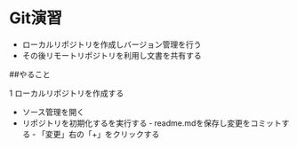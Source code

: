 # Git演習

- ローカルリポジトリを作成しバージョン管理を行う
- その後リモートリポジトリを利用し文書を共有する

##やること

1 ローカルリポジトリを作成する

 - ソース管理を開く
 - リポジトリを初期化するを実行する
 ‐ readme.mdを保存し変更をコミットする
 ‐ 「変更」右の「+」をクリックする